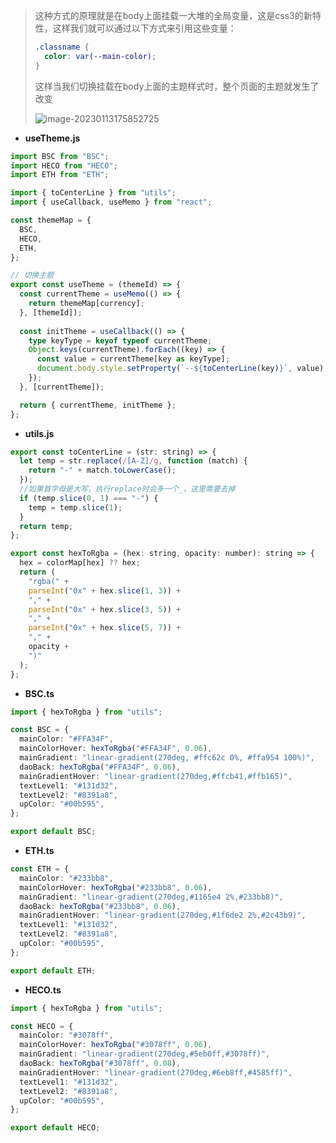 > 这种方式的原理就是在body上面挂载一大堆的全局变量，这是css3的新特性，这样我们就可以通过以下方式来引用这些变量：
>
> ```css
> .classname {
>   color: var(--main-color);
> }
> ```
>
> 这样当我们切换挂载在body上面的主题样式时，整个页面的主题就发生了改变
>
> ![image-20230113175852725](https://cdn.jsdelivr.net/gh/ilmangoi/imgRepo@main/img-2/image-20230113175852725.png)

- **useTheme.js**

```ts
import BSC from "BSC";
import HECO from "HECO";
import ETH from "ETH";

import { toCenterLine } from "utils";
import { useCallback, useMemo } from "react";

const themeMap = {
  BSC,
  HECO,
  ETH,
};

// 切换主题
export const useTheme = (themeId) => {
  const currentTheme = useMemo(() => {
    return themeMap[currency];
  }, [themeId]);
    
  const initTheme = useCallback(() => {
    type keyType = keyof typeof currentTheme;
    Object.keys(currentTheme).forEach((key) => {
      const value = currentTheme[key as keyType];
      document.body.style.setProperty(`--${toCenterLine(key)}`, value);
    });
  }, [currentTheme]);

  return { currentTheme, initTheme };
};
```

- **utils.js**

```js
export const toCenterLine = (str: string) => {
  let temp = str.replace(/[A-Z]/g, function (match) {
    return "-" + match.toLowerCase();
  });
  //如果首字母是大写，执行replace时会多一个_，这里需要去掉
  if (temp.slice(0, 1) === "-") {
    temp = temp.slice(1);
  }
  return temp;
};

export const hexToRgba = (hex: string, opacity: number): string => {
  hex = colorMap[hex] ?? hex;
  return (
    "rgba(" +
    parseInt("0x" + hex.slice(1, 3)) +
    "," +
    parseInt("0x" + hex.slice(3, 5)) +
    "," +
    parseInt("0x" + hex.slice(5, 7)) +
    "," +
    opacity +
    ")"
  );
};
```

- **BSC.ts**

```ts
import { hexToRgba } from "utils";

const BSC = {
  mainColor: "#FFA34F",
  mainColorHover: hexToRgba("#FFA34F", 0.06),
  mainGradient: "linear-gradient(270deg, #ffc62c 0%, #ffa954 100%)",
  daoBack: hexToRgba("#FFA34F", 0.06),
  mainGradientHover: "linear-gradient(270deg,#ffcb41,#ffb165)",
  textLevel1: "#131d32",
  textLevel2: "#8391a8",
  upColor: "#00b595",
};

export default BSC;
```

- **ETH.ts**

```ts
const ETH = {
  mainColor: "#233bb8",
  mainColorHover: hexToRgba("#233bb8", 0.06),
  mainGradient: "linear-gradient(270deg,#1165e4 2%,#233bb8)",
  daoBack: hexToRgba("#233bb8", 0.06),
  mainGradientHover: "linear-gradient(270deg,#1f6de2 2%,#2c43b9)",
  textLevel1: "#131d32",
  textLevel2: "#8391a8",
  upColor: "#00b595",
};

export default ETH;
```

- **HECO.ts**

```ts
import { hexToRgba } from "utils";

const HECO = {
  mainColor: "#3078ff",
  mainColorHover: hexToRgba("#3078ff", 0.06),
  mainGradient: "linear-gradient(270deg,#5eb0ff,#3078ff)",
  daoBack: hexToRgba("#3078ff", 0.08),
  mainGradientHover: "linear-gradient(270deg,#6eb8ff,#4585ff)",
  textLevel1: "#131d32",
  textLevel2: "#8391a8",
  upColor: "#00b595",
};

export default HECO;
```

